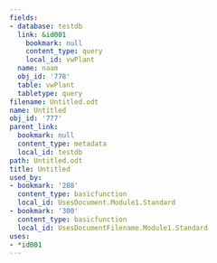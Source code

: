 ```yaml
---
fields:
- database: testdb
  link: &id001
    bookmark: null
    content_type: query
    local_id: vwPlant
  name: naam
  obj_id: '778'
  table: vwPlant
  tabletype: query
filename: Untitled.odt
name: Untitled
obj_id: '777'
parent_link:
  bookmark: null
  content_type: metadata
  local_id: testdb
path: Untitled.odt
title: Untitled
used_by:
- bookmark: '288'
  content_type: basicfunction
  local_id: UsesDocument.Module1.Standard
- bookmark: '300'
  content_type: basicfunction
  local_id: UsesDocumentFilename.Module1.Standard
uses:
- *id001
---
```

